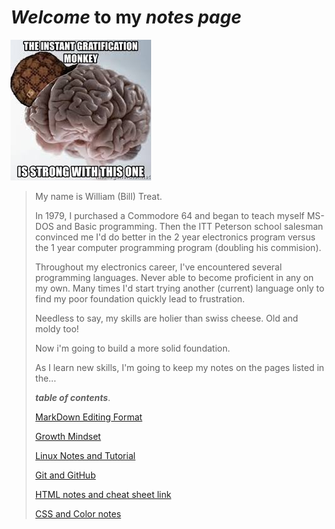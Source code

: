 # *Welcome* to **my** ***notes page***

![Code monkey](monkeybrain.jpg)

> My name is William (Bill) Treat.
>
> In 1979, I purchased a Commodore 64 and began to teach myself MS-DOS and Basic programming. Then the ITT Peterson school salesman convinced me I'd do better in the 2 year electronics program versus the 1 year computer programming program (doubling his commision).
>
> Throughout my electronics career, I've encountered several programming languages. Never able to become proficient in any on my own. Many times I'd start trying another (current) language only to find my poor foundation quickly lead to frustration.
>
> Needless to say, my skills are holier than swiss cheese. Old and moldy too!
>
>Now i'm going to build a more solid foundation.
>
>As I learn new skills, I'm going to keep my notes on the pages listed in the...
>
> ***table of contents***.
>
> [MarkDown Editing Format](md_files/markdown.md)
>
> [Growth Mindset](md_files/growth_mindset.md)
>
> [Linux Notes and Tutorial](md_files/linux_tutorial.md)
>
> [Git and GitHub](md_files/git_and_github_notes.md)
>
> [HTML notes and cheat sheet link](md_files/html_notes.md)
>
> [CSS and Color notes](md_files/css_notes.md)
>
